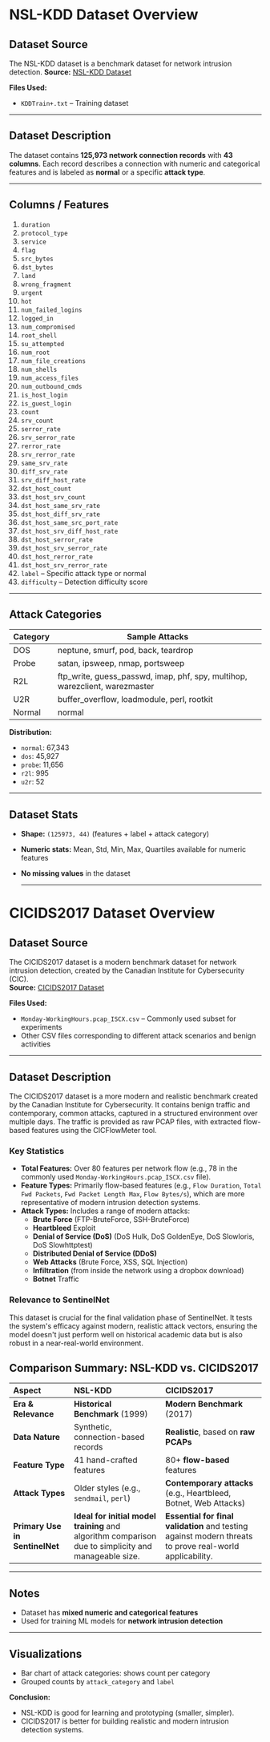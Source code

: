 # NSL-KDD Dataset Overview

## Dataset Source

The NSL-KDD dataset is a benchmark dataset for network intrusion detection.
**Source:** [NSL-KDD Dataset](https://www.kaggle.com/datasets/hassan06/nslkdd)

**Files Used:**

* `KDDTrain+.txt` – Training dataset

---

## Dataset Description

The dataset contains **125,973 network connection records** with **43 columns**. Each record describes a connection with numeric and categorical features and is labeled as **normal** or a specific **attack type**.

---

## Columns / Features

1. `duration`
2. `protocol_type`
3. `service`
4. `flag`
5. `src_bytes`
6. `dst_bytes`
7. `land`
8. `wrong_fragment`
9. `urgent`
10. `hot`
11. `num_failed_logins`
12. `logged_in`
13. `num_compromised`
14. `root_shell`
15. `su_attempted`
16. `num_root`
17. `num_file_creations`
18. `num_shells`
19. `num_access_files`
20. `num_outbound_cmds`
21. `is_host_login`
22. `is_guest_login`
23. `count`
24. `srv_count`
25. `serror_rate`
26. `srv_serror_rate`
27. `rerror_rate`
28. `srv_rerror_rate`
29. `same_srv_rate`
30. `diff_srv_rate`
31. `srv_diff_host_rate`
32. `dst_host_count`
33. `dst_host_srv_count`
34. `dst_host_same_srv_rate`
35. `dst_host_diff_srv_rate`
36. `dst_host_same_src_port_rate`
37. `dst_host_srv_diff_host_rate`
38. `dst_host_serror_rate`
39. `dst_host_srv_serror_rate`
40. `dst_host_rerror_rate`
41. `dst_host_srv_rerror_rate`
42. `label` – Specific attack type or normal
43. `difficulty` – Detection difficulty score

---

## Attack Categories

| Category | Sample Attacks                                                                |
| -------- | ----------------------------------------------------------------------------- |
| DOS      | neptune, smurf, pod, back, teardrop                                           |
| Probe    | satan, ipsweep, nmap, portsweep                                               |
| R2L      | ftp\_write, guess\_passwd, imap, phf, spy, multihop, warezclient, warezmaster |
| U2R      | buffer\_overflow, loadmodule, perl, rootkit                                   |
| Normal   | normal                                                                        |

**Distribution:**

* `normal`: 67,343
* `dos`: 45,927
* `probe`: 11,656
* `r2l`: 995
* `u2r`: 52

---

## Dataset Stats

* **Shape:** `(125973, 44)` (features + label + attack category)
* **Numeric stats:** Mean, Std, Min, Max, Quartiles available for numeric features
* **No missing values** in the dataset


  ---
  
# CICIDS2017 Dataset Overview

## Dataset Source
The CICIDS2017 dataset is a modern benchmark dataset for network intrusion detection, created by the Canadian Institute for Cybersecurity (CIC).  
**Source:** [CICIDS2017 Dataset](https://www.kaggle.com/datasets/sateeshkumar6289/cicids-2017-dataset)

**Files Used:**
* `Monday-WorkingHours.pcap_ISCX.csv` – Commonly used subset for experiments  
* Other CSV files corresponding to different attack scenarios and benign activities

---

## Dataset Description
The CICIDS2017 dataset is a more modern and realistic benchmark created by the Canadian Institute for Cybersecurity. It contains benign traffic and contemporary, common attacks, captured in a structured environment over multiple days. The traffic is provided as raw PCAP files, with extracted flow-based features using the CICFlowMeter tool.

### Key Statistics
- **Total Features:** Over 80 features per network flow (e.g., 78 in the commonly used `Monday-WorkingHours.pcap_ISCX.csv` file).
- **Feature Types:** Primarily flow-based features (e.g., `Flow Duration`, `Total Fwd Packets`, `Fwd Packet Length Max`, `Flow Bytes/s`), which are more representative of modern intrusion detection systems.
- **Attack Types:** Includes a range of modern attacks:
    - **Brute Force** (FTP-BruteForce, SSH-BruteForce)
    - **Heartbleed** Exploit
    - **Denial of Service (DoS)** (DoS Hulk, DoS GoldenEye, DoS Slowloris, DoS Slowhttptest)
    - **Distributed Denial of Service (DDoS)**
    - **Web Attacks** (Brute Force, XSS, SQL Injection)
    - **Infiltration** (from inside the network using a dropbox download)
    - **Botnet** Traffic

### Relevance to SentinelNet
This dataset is crucial for the final validation phase of SentinelNet. It tests the system's efficacy against modern, realistic attack vectors, ensuring the model doesn't just perform well on historical academic data but is also robust in a near-real-world environment.

## Comparison Summary: NSL-KDD vs. CICIDS2017

| Aspect | NSL-KDD | CICIDS2017 |
| :--- | :--- | :--- |
| **Era & Relevance** | **Historical Benchmark** (1999) | **Modern Benchmark** (2017) |
| **Data Nature** | Synthetic, connection-based records | **Realistic**, based on **raw PCAPs** |
| **Feature Type** | 41 hand-crafted features | 80+ **flow-based** features |
| **Attack Types** | Older styles (e.g., `sendmail`, `perl`) | **Contemporary attacks** (e.g., Heartbleed, Botnet, Web Attacks) |
| **Primary Use in SentinelNet** | **Ideal for initial model training** and algorithm comparison due to simplicity and manageable size. | **Essential for final validation** and testing against modern threats to prove real-world applicability. |

---

## Notes

* Dataset has **mixed numeric and categorical features**
* Used for training ML models for **network intrusion detection**

---

## Visualizations

* Bar chart of attack categories: shows count per category
* Grouped counts by `attack_category` and `label`


**Conclusion:**  
- NSL-KDD is good for learning and prototyping (smaller, simpler).  
- CICIDS2017 is better for building realistic and modern intrusion detection systems.  

